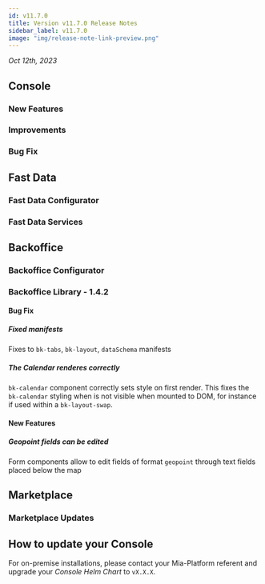```yaml
---
id: v11.7.0
title: Version v11.7.0 Release Notes
sidebar_label: v11.7.0
image: "img/release-note-link-preview.png"
---
```


_Oct 12th, 2023_

## Console

### New Features

### Improvements

### Bug Fix

## Fast Data

### Fast Data Configurator

### Fast Data Services

## Backoffice

### Backoffice Configurator

### Backoffice Library - 1.4.2

#### Bug Fix

##### Fixed manifests
Fixes to `bk-tabs`, `bk-layout`, `dataSchema` manifests

##### The Calendar renderes correctly
`bk-calendar` component correctly sets style on first render. This fixes the `bk-calendar` styling when is not visible when mounted to DOM, for instance if used within a `bk-layout-swap`.

#### New Features

##### Geopoint fields can be edited
Form components allow to edit fields of format `geopoint` through text fields placed below the map

## Marketplace

### Marketplace Updates

## How to update your Console

For on-premise installations, please contact your Mia-Platform referent and upgrade your _Console Helm Chart_ to `vX.X.X`.
